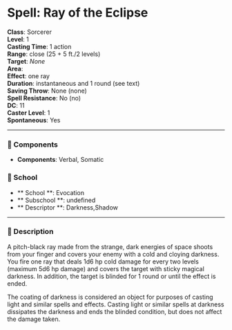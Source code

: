 
# Spell: Ray of the Eclipse
**Class**: Sorcerer  
**Level**: 1  
**Casting Time**: 1 action  
**Range**: close (25 + 5 ft./2 levels)  
**Target**: _None_  
**Area**:   
**Effect**: one ray  
**Duration**: instantaneous and 1 round (see text)  
**Saving Throw**: None (none)  
**Spell Resistance**: No (no)  
**DC**: 11  
**Caster Level**: 1  
**Spontaneous**: Yes

---

### 🔮 Components
- **Components**: Verbal, Somatic

### 🏫 School
- ** School **: Evocation
- ** Subschool **: undefined
- ** Descriptor **: Darkness,Shadow
---

### 📜 Description
A pitch-black ray made from the strange, dark energies of space shoots from your finger and covers your enemy with a cold and cloying darkness. You fire one ray that deals 1d6 hp cold damage for every two levels (maximum 5d6 hp damage) and covers the target with sticky magical darkness. In addition, the target is blinded for 1 round or until the effect is ended.

The coating of darkness is considered an object for purposes of casting light and similar spells and effects. Casting light or similar spells at darkness dissipates the darkness and ends the blinded condition, but does not affect the damage taken.
